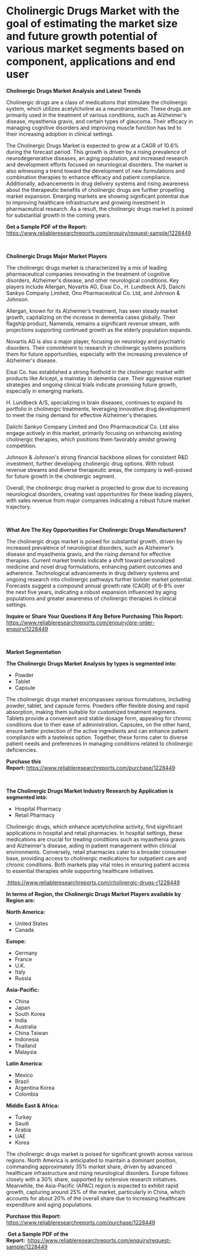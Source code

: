 <p><h1>Cholinergic Drugs Market with the goal of estimating the market size and future growth potential of various market segments based on component, applications and end user</h1></p><p><strong>Cholinergic Drugs Market Analysis and Latest Trends</strong></p>
<p><p>Cholinergic drugs are a class of medications that stimulate the cholinergic system, which utilizes acetylcholine as a neurotransmitter. These drugs are primarily used in the treatment of various conditions, such as Alzheimer's disease, myasthenia gravis, and certain types of glaucoma. Their efficacy in managing cognitive disorders and improving muscle function has led to their increasing adoption in clinical settings. </p><p>The Cholinergic Drugs Market is expected to grow at a CAGR of 10.6% during the forecast period. This growth is driven by a rising prevalence of neurodegenerative diseases, an aging population, and increased research and development efforts focused on neurological disorders. The market is also witnessing a trend toward the development of new formulations and combination therapies to enhance efficacy and patient compliance. Additionally, advancements in drug delivery systems and rising awareness about the therapeutic benefits of cholinergic drugs are further propelling market expansion. Emerging markets are showing significant potential due to improving healthcare infrastructure and growing investment in pharmaceutical research. As a result, the cholinergic drugs market is poised for substantial growth in the coming years.</p></p>
<p><strong>Get a Sample PDF of the Report:&nbsp;</strong> <a href="https://www.reliableresearchreports.com/enquiry/request-sample/1228449?utm_campaign=3345&utm_medium=2&utm_source=Github&utm_content=ia&utm_term=19042025&utm_id=cholinergic-drugs">https://www.reliableresearchreports.com/enquiry/request-sample/1228449</a></p>
<p>&nbsp;</p>
<p><strong>Cholinergic Drugs Major Market Players</strong></p>
<p><p>The cholinergic drugs market is characterized by a mix of leading pharmaceutical companies innovating in the treatment of cognitive disorders, Alzheimer's disease, and other neurological conditions. Key players include Allergan, Novartis AG, Eisai Co., H. Lundbeck A/S, Daiichi Sankyo Company Limited, Ono Pharmaceutical Co. Ltd, and Johnson & Johnson.</p><p>Allergan, known for its Alzheimer’s treatment, has seen steady market growth, capitalizing on the increase in dementia cases globally. Their flagship product, Namenda, remains a significant revenue stream, with projections supporting continued growth as the elderly population expands.</p><p>Novartis AG is also a major player, focusing on neurology and psychiatric disorders. Their commitment to research in cholinergic systems positions them for future opportunities, especially with the increasing prevalence of Alzheimer's disease.</p><p>Eisai Co. has established a strong foothold in the cholinergic market with products like Aricept, a mainstay in dementia care. Their aggressive market strategies and ongoing clinical trials indicate promising future growth, especially in emerging markets.</p><p>H. Lundbeck A/S, specializing in brain diseases, continues to expand its portfolio in cholinergic treatments, leveraging innovative drug development to meet the rising demand for effective Alzheimer's therapies.</p><p>Daiichi Sankyo Company Limited and Ono Pharmaceutical Co. Ltd also engage actively in this market, primarily focusing on enhancing existing cholinergic therapies, which positions them favorably amidst growing competition.</p><p>Johnson & Johnson's strong financial backbone allows for consistent R&D investment, further developing cholinergic drug options. With robust revenue streams and diverse therapeutic areas, the company is well-poised for future growth in the cholinergic segment.</p><p>Overall, the cholinergic drug market is projected to grow due to increasing neurological disorders, creating vast opportunities for these leading players, with sales revenue from major companies indicating a robust future market trajectory.</p></p>
<p>&nbsp;</p>
<p><strong>What Are The Key Opportunities For Cholinergic Drugs Manufacturers?</strong></p>
<p><p>The cholinergic drugs market is poised for substantial growth, driven by increased prevalence of neurological disorders, such as Alzheimer’s disease and myasthenia gravis, and the rising demand for effective therapies. Current market trends indicate a shift toward personalized medicine and novel drug formulations, enhancing patient outcomes and adherence. Technological advancements in drug delivery systems and ongoing research into cholinergic pathways further bolster market potential. Forecasts suggest a compound annual growth rate (CAGR) of 6-8% over the next five years, indicating a robust expansion influenced by aging populations and greater awareness of cholinergic therapies in clinical settings.</p></p>
<p><strong>Inquire or Share Your Questions If Any Before Purchasing This Report:</strong> <a href="https://www.reliableresearchreports.com/enquiry/pre-order-enquiry/1228449?utm_campaign=3345&utm_medium=2&utm_source=Github&utm_content=ia&utm_term=19042025&utm_id=cholinergic-drugs">https://www.reliableresearchreports.com/enquiry/pre-order-enquiry/1228449</a></p>
<p>&nbsp;</p>
<p><strong>Market Segmentation</strong></p>
<p><strong>The Cholinergic Drugs Market Analysis by types is segmented into:</strong></p>
<p><ul><li>Powder</li><li>Tablet</li><li>Capsule</li></ul></p>
<p><p>The cholinergic drugs market encompasses various formulations, including powder, tablet, and capsule forms. Powders offer flexible dosing and rapid absorption, making them suitable for customized treatment regimens. Tablets provide a convenient and stable dosage form, appealing for chronic conditions due to their ease of administration. Capsules, on the other hand, ensure better protection of the active ingredients and can enhance patient compliance with a tasteless option. Together, these forms cater to diverse patient needs and preferences in managing conditions related to cholinergic deficiencies.</p></p>
<p><strong>Purchase this Report:&nbsp;</strong><a href="https://www.reliableresearchreports.com/purchase/1228449?utm_campaign=3345&utm_medium=2&utm_source=Github&utm_content=ia&utm_term=19042025&utm_id=cholinergic-drugs">https://www.reliableresearchreports.com/purchase/1228449</a></p>
<p>&nbsp;</p>
<p><strong>The Cholinergic Drugs Market Industry Research by Application is segmented into:</strong></p>
<p><ul><li>Hospital Pharmacy</li><li>Retail Pharmacy</li></ul></p>
<p><p>Cholinergic drugs, which enhance acetylcholine activity, find significant applications in hospital and retail pharmacies. In hospital settings, these medications are crucial for treating conditions such as myasthenia gravis and Alzheimer's disease, aiding in patient management within clinical environments. Conversely, retail pharmacies cater to a broader consumer base, providing access to cholinergic medications for outpatient care and chronic conditions. Both markets play vital roles in ensuring patient access to essential therapies while supporting healthcare initiatives.</p></p>
<p><a href="https://www.reliableresearchreports.com/cholinergic-drugs-r1228449?utm_campaign=3345&utm_medium=2&utm_source=Github&utm_content=ia&utm_term=19042025&utm_id=cholinergic-drugs">&nbsp;https://www.reliableresearchreports.com/cholinergic-drugs-r1228449</a></p>
<p><strong>In terms of Region, the Cholinergic Drugs Market Players available by Region are:</strong></p>
<p>
    <p> <strong> North America: </strong>
        <ul>
            <li>United States</li>
            <li>Canada</li>
        </ul>
        </p> 
    <p> <strong> Europe: </strong>
        <ul>
            <li>Germany</li>
            <li>France</li>
            <li>U.K.</li>
            <li>Italy</li>
            <li>Russia</li>
        </ul>
        </p> 
    <p> <strong> Asia-Pacific: </strong>
        <ul>
            <li>China</li>
            <li>Japan</li>
            <li>South Korea</li>
            <li>India</li>
            <li>Australia</li>
            <li>China Taiwan</li>
            <li>Indonesia</li>
            <li>Thailand</li>
            <li>Malaysia</li>
        </ul>
        </p> 
    <p> <strong> Latin America: </strong>
        <ul>
            <li>Mexico</li>
            <li>Brazil</li>
            <li>Argentina Korea</li>
            <li>Colombia</li>
        </ul>
        </p> 
    <p> <strong> Middle East & Africa: </strong>
        <ul>
            <li>Turkey</li>
            <li>Saudi</li>
            <li>Arabia</li>
            <li>UAE</li>
            <li>Korea</li>
        </ul>
    </p>
    </p>
<p><p>The cholinergic drugs market is poised for significant growth across various regions. North America is anticipated to maintain a dominant position, commanding approximately 35% market share, driven by advanced healthcare infrastructure and rising neurological disorders. Europe follows closely with a 30% share, supported by extensive research initiatives. Meanwhile, the Asia-Pacific (APAC) region is expected to exhibit rapid growth, capturing around 25% of the market, particularly in China, which accounts for about 20% of the overall share due to increasing healthcare expenditure and aging populations.</p></p>
<p><strong>Purchase this Report: </strong><a href="https://www.reliableresearchreports.com/purchase/1228449?utm_campaign=3345&utm_medium=2&utm_source=Github&utm_content=ia&utm_term=19042025&utm_id=cholinergic-drugs">https://www.reliableresearchreports.com/purchase/1228449</a></p>
<p>&nbsp;<strong>Get a Sample PDF of the Report:&nbsp;&nbsp;</strong><a href="https://www.reliableresearchreports.com/enquiry/request-sample/1228449?utm_campaign=3345&utm_medium=2&utm_source=Github&utm_content=ia&utm_term=19042025&utm_id=cholinergic-drugs">https://www.reliableresearchreports.com/enquiry/request-sample/1228449</a></p>
<p><strong></strong></p>
<p><p></p><p></p><p></p></p>